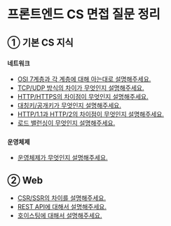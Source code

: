 # 프론트엔드 CS 면접 질문 정리

## ① 기본 CS 지식

### `네트워크`

- <a href="./network/osi7layer.md">OSI 7계층과 각 계층에 대해 아는대로 설명해주세요.</a>
- <a href="./network/tcpudp.md">TCP/UDP 방식의 차이가 무엇인지 설명해주세요.</a>
- <a href="./network//http.md">HTTP/HTTPS의 차이점이 무엇인지 설명해주세요.</a>
- <a href="./network/symmetricKey.md">대칭키/공개키가 무엇인지 설명해주세요.</a>
- <a href="./network//http11http20.md">HTTP/1.1과 HTTP/2의 차이점이 무엇인지 설명해주세요.</a>
- <a href="./network/loadbalancing.md">로드 밸런싱이 무엇인지 설명해주세요.</a>

### `운영체제`

- <a href="./os/operationSystem.md">운영체제가 무엇인지 설명해주세요.</a>

## ② Web

- <a href="./web/csr&ssr.md">CSR/SSR의 차이를 설명해주세요.</a>
- <a href="./web/rest api.md">REST API에 대해서 설명해주세요.</a>
- <a href="./web/hoisting.md">호이스팅에 대해서 설명해주세요.</a>